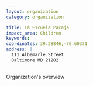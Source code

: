 ```yaml
---
layout: organization
category: organization

title: La Escuela Pacaja
impact_area: Children
keywords: 
coordinates: 39.28846,-76.60371
address: |
  111 Albemarle Street
  Baltimore MD 21202
---
```

Organization's overview
